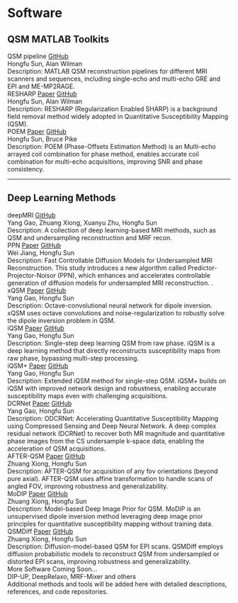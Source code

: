 # Software

## QSM MATLAB Toolkits

<div class="software-list">

  <div class="software-card">
    <div class="software-header">
      <div class="software-title">QSM pipeline
        <a class="software-btn action" href="https://github.com/sunhongfu/QSM/" target="_blank" rel="noopener">GitHub</a>
        <!-- <span class="software-tag matlab">MATLAB</span> -->
      </div>
    </div>
    <div class="software-authors">Hongfu Sun, Alan Wilman</div>
    <div class="software-venue">Description: MATLAB QSM reconstruction pipelines for different MRI scanners and sequences, including single-echo and multi-echo GRE and EPI and ME-MP2RAGE.</div>
  </div>

  <div class="software-card">
    <div class="software-header">
      <div class="software-title">RESHARP
        <a class="software-btn action" href="https://doi.org/10.1002/mrm.24765" target="_blank" rel="noopener">Paper</a>
        <a class="software-btn action" href="https://github.com/sunhongfu/QSM/blob/master/background_field_removal/resharp.m" target="_blank" rel="noopener">GitHub</a>
        <!-- <span class="software-tag matlab">MATLAB</span> -->
      </div>
    </div>
    <div class="software-authors">Hongfu Sun, Alan Wilman</div>
    <div class="software-venue">Description: RESHARP (Regularization Enabled SHARP) is a background field removal method widely adopted in Quantitative Susceptibility Mapping (QSM).</div>
  </div>

  <div class="software-card">
    <div class="software-header">
      <div class="software-title">POEM
        <a class="software-btn action" href="https://doi.org/10.1002/mrm.27975" target="_blank" rel="noopener">Paper</a>
        <a class="software-btn action" href="https://github.com/sunhongfu/QSM/blob/master/coil_combination/poem.m" target="_blank" rel="noopener">GitHub</a>
        <!-- <span class="software-tag matlab">MATLAB</span> -->
      </div>
    </div>
    <div class="software-authors">Hongfu Sun, Bruce Pike</div>
    <div class="software-venue">Description: POEM (Phase-Offsets Estimation Method) is an Multi-echo arrayed coil combination for phase method, enables accurate coil combination for multi-echo acquisitions, improving SNR and phase consistency.</div>
  </div>

</div>

---

## Deep Learning Methods

<div class="software-list">

  <div class="software-card">
    <div class="software-header">
      <div class="software-title">deepMRI
        <a class="software-btn action" href="https://github.com/sunhongfu/deepMRI" target="_blank" rel="noopener">GitHub</a>
        <!-- <span class="software-tag python">Python</span> -->
        <!-- <span class="software-tag dl">Deep Learning</span> -->
      </div>
    </div>
    <div class="software-authors">Yang Gao, Zhuang Xiong, Xuanyu Zhu, Hongfu Sun</div>
    <div class="software-venue">Description: A collection of deep learning-based MRI methods, such as QSM and undersampling reconstruction and MRF recon.</div>
  </div>

  <div class="software-card">
    <div class="software-header">
      <div class="software-title">PPN
        <a class="software-btn action" href="https://doi.org/10.1109/ISBI56570.2024.10635891" target="_blank" rel="noopener">Paper</a>
        <a class="software-btn action" href="https://github.com/sunhongfu/ppn" target="_blank" rel="noopener">GitHub</a>
        <!-- <span class="software-tag python">Python</span> -->
        <!-- <span class="software-tag dl">Deep Learning</span> -->
      </div>
    </div>
    <div class="software-authors">Wei Jiang, Hongfu Sun</div>
    <div class="software-venue">Description: Fast Controllable Diffusion Models for Undersampled MRI Reconstruction. This study introduces a new algorithm called Predictor-Projector-Noisor (PPN), which enhances and accelerates controllable generation of diffusion models for undersampled MRI reconstruction. .</div>
  </div>

  <div class="software-card">
    <div class="software-header">
      <div class="software-title">xQSM
        <a class="software-btn action" href="https://doi.org/10.1002/nbm.4461" target="_blank" rel="noopener">Paper</a>
        <a class="software-btn action" href="https://github.com/sunhongfu/deepMRI/tree/master/xQSM" target="_blank" rel="noopener">GitHub</a>
        <!-- <span class="software-tag python">Python</span> -->
        <!-- <span class="software-tag dl">Deep Learning</span> -->
      </div>
    </div>
    <div class="software-authors">Yang Gao, Hongfu Sun</div>
    <div class="software-venue">Description: Octave-convolutional neural network for dipole inversion. xQSM uses octave convolutions and noise-regularization to robustly solve the dipole inversion problem in QSM.</div>
  </div>

  <div class="software-card">
    <div class="software-header">
      <div class="software-title">iQSM
        <a class="software-btn action" href="https://doi.org/10.1016/j.neuroimage.2022.119410" target="_blank" rel="noopener">Paper</a>
        <a class="software-btn action" href="https://github.com/sunhongfu/deepMRI/tree/master/iQSM" target="_blank" rel="noopener">GitHub</a>
        <!-- <span class="software-tag python">Python</span> -->
        <!-- <span class="software-tag dl">Deep Learning</span> -->
      </div>
    </div>
    <div class="software-authors">Yang Gao, Hongfu Sun</div>
    <div class="software-venue">Description: Single-step deep learning QSM from raw phase. iQSM is a deep learning method that directly reconstructs susceptibility maps from raw phase, bypassing multi-step processing.</div>
  </div>

  <div class="software-card">
    <div class="software-header">
      <div class="software-title">iQSM+
        <a class="software-btn action" href="https://doi.org/10.1016/j.media.2024.103160" target="_blank" rel="noopener">Paper</a>
        <a class="software-btn action" href="https://github.com/sunhongfu/deepMRI/tree/master/iQSM_Plus" target="_blank" rel="noopener">GitHub</a>
        <!-- <span class="software-tag python">Python</span> -->
        <!-- <span class="software-tag dl">Deep Learning</span> -->
      </div>
    </div>
    <div class="software-authors">Yang Gao, Hongfu Sun</div>
    <div class="software-venue">Description: Extended iQSM method for single-step QSM. iQSM+ builds on iQSM with improved network design and robustness, enabling accurate susceptibility maps even with challenging acquisitions.</div>
  </div>

  <div class="software-card">
    <div class="software-header">
      <div class="software-title">DCRNet
        <a class="software-btn action" href="https://doi.org/10.1016/j.neuroimage.2021.118404" target="_blank" rel="noopener">Paper</a>
        <a class="software-btn action" href="https://github.com/sunhongfu/deepMRI/tree/master/DCRNet" target="_blank" rel="noopener">GitHub</a>
        <!-- <span class="software-tag python">Python</span> -->
        <!-- <span class="software-tag dl">Deep Learning</span> -->
      </div>
    </div>
    <div class="software-authors">Yang Gao, Hongfu Sun</div>
    <div class="software-venue">Description: ODCRNet: Accelerating Quantitative Susceptibility Mapping using Compressed Sensing and Deep Neural Network. A deep complex residual network (DCRNet) to recover both MR magnitude and quantitative phase images from the CS undersample k-space data, enabling the acceleration of QSM acquisitions.</div>
  </div>

  <div class="software-card">
    <div class="software-header">
      <div class="software-title">AFTER-QSM
        <a class="software-btn action" href="https://doi.org/10.1016/j.neuroimage.2022.119842" target="_blank" rel="noopener">Paper</a>
        <a class="software-btn action" href="https://github.com/sunhongfu/deepMRI/tree/master/AFTER-QSM" target="_blank" rel="noopener">GitHub</a>
        <!-- <span class="software-tag python">Python</span> -->
        <!-- <span class="software-tag dl">Deep Learning</span> -->
      </div>
    </div>
    <div class="software-authors">Zhuang Xiong, Hongfu Sun</div>
    <div class="software-venue">Description: AFTER-QSM for acquisition of any fov orientations (beyond pure axial). AFTER-QSM uses affine transformation to handle scans of angled FOV, improving robustness and generalizability.</div>
  </div>
  
  <div class="software-card">
    <div class="software-header">
      <div class="software-title">MoDIP
        <a class="software-btn action" href="https://doi.org/10.1016/j.neuroimage.2024.120583" target="_blank" rel="noopener">Paper</a>
        <a class="software-btn action" href="https://github.com/sunhongfu/deepMRI/tree/master/MoDIP" target="_blank" rel="noopener">GitHub</a>
        <!-- <span class="software-tag python">Python</span> -->
        <!-- <span class="software-tag dl">Deep Learning</span> -->
      </div>
    </div>
    <div class="software-authors">Zhuang Xiong, Hongfu Sun</div>
    <div class="software-venue">Description: Model-based Deep Image Prior for QSM. MoDIP is an unsupervised dipole inversion method leveraging deep image prior principles for quantitative susceptibility mapping without training data.</div>
  </div>

  <div class="software-card">
    <div class="software-header">
      <div class="software-title">QSMDiff
        <a class="software-btn action" href="https://arxiv.org/abs/2403.14070" target="_blank" rel="noopener">Paper</a>
        <a class="software-btn action" href="#" target="_blank" rel="noopener">GitHub</a>
        <!-- <span class="software-tag python">Python</span> -->
        <!-- <span class="software-tag dl">Deep Learning</span> -->
      </div>
    </div>
    <div class="software-authors">Zhuang Xiong, Hongfu Sun</div>
    <div class="software-venue">Description: Diffusion-model-based QSM for EPI scans. QSMDiff employs diffusion probabilistic models to reconstruct QSM from undersampled or distorted EPI scans, improving robustness and generalizability.</div>
  </div>

  <div class="software-card">
    <div class="software-header">
      <div class="software-title">More Software Coming Soon...</div>
    </div>
    <div class="software-authors">DIP-UP, DeepRelaxo, MRF-Mixer and others</div>
    <div class="software-venue">Additional methods and tools will be added here with detailed descriptions, references, and code repositories.</div>
  </div>

</div>